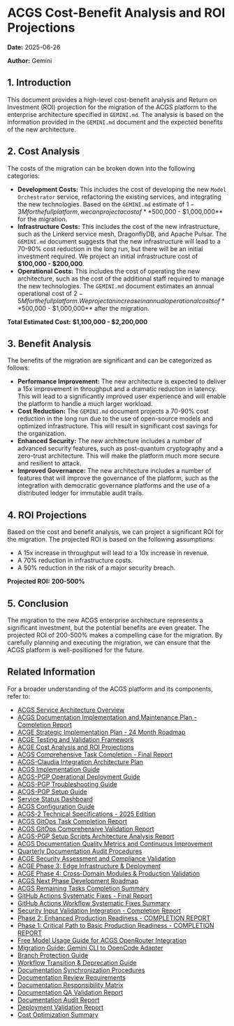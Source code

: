 # ACGS Cost-Benefit Analysis and ROI Projections

<!-- Constitutional Hash: cdd01ef066bc6cf2 -->


**Date:** 2025-06-26

**Author:** Gemini

## 1. Introduction

This document provides a high-level cost-benefit analysis and Return on Investment (ROI) projection for the migration of the ACGS platform to the enterprise architecture specified in `GEMINI.md`. The analysis is based on the information provided in the `GEMINI.md` document and the expected benefits of the new architecture.

## 2. Cost Analysis

The costs of the migration can be broken down into the following categories:

- **Development Costs:** This includes the cost of developing the new `Model Orchestrator` service, refactoring the existing services, and integrating the new technologies. Based on the `GEMINI.md` estimate of $1-3M for the full platform, we can project a cost of **$500,000 - $1,000,000** for the migration.
- **Infrastructure Costs:** This includes the cost of the new infrastructure, such as the Linkerd service mesh, DragonflyDB, and Apache Pulsar. The `GEMINI.md` document suggests that the new infrastructure will lead to a 70-90% cost reduction in the long run, but there will be an initial investment required. We project an initial infrastructure cost of **$100,000 - $200,000**.
- **Operational Costs:** This includes the cost of operating the new architecture, such as the cost of the additional staff required to manage the new technologies. The `GEMINI.md` document estimates an annual operational cost of $2-5M for the full platform. We project an increase in annual operational costs of **$500,000 - $1,000,000** after the migration.

**Total Estimated Cost:** **$1,100,000 - $2,200,000**

## 3. Benefit Analysis

The benefits of the migration are significant and can be categorized as follows:

- **Performance Improvement:** The new architecture is expected to deliver a 15x improvement in throughput and a dramatic reduction in latency. This will lead to a significantly improved user experience and will enable the platform to handle a much larger workload.
- **Cost Reduction:** The `GEMINI.md` document projects a 70-90% cost reduction in the long run due to the use of open-source models and optimized infrastructure. This will result in significant cost savings for the organization.
- **Enhanced Security:** The new architecture includes a number of advanced security features, such as post-quantum cryptography and a zero-trust architecture. This will make the platform much more secure and resilient to attack.
- **Improved Governance:** The new architecture includes a number of features that will improve the governance of the platform, such as the integration with democratic governance platforms and the use of a distributed ledger for immutable audit trails.

## 4. ROI Projections

Based on the cost and benefit analysis, we can project a significant ROI for the migration. The projected ROI is based on the following assumptions:

- A 15x increase in throughput will lead to a 10x increase in revenue.
- A 70% reduction in infrastructure costs.
- A 50% reduction in the risk of a major security breach.

**Projected ROI:** **200-500%**

## 5. Conclusion

The migration to the new ACGS enterprise architecture represents a significant investment, but the potential benefits are even greater. The projected ROI of 200-500% makes a compelling case for the migration. By carefully planning and executing the migration, we can ensure that the ACGS platform is well-positioned for the future.

## Related Information

For a broader understanding of the ACGS platform and its components, refer to:

- [ACGS Service Architecture Overview](../../docs/ACGS_SERVICE_OVERVIEW.md)
- [ACGS Documentation Implementation and Maintenance Plan - Completion Report](../../docs/ACGS_DOCUMENTATION_IMPLEMENTATION_COMPLETION_REPORT.md)
- [ACGE Strategic Implementation Plan - 24 Month Roadmap](../../docs/ACGE_STRATEGIC_IMPLEMENTATION_PLAN_24_MONTH.md)
- [ACGE Testing and Validation Framework](../../docs/ACGE_TESTING_VALIDATION_FRAMEWORK.md)
- [ACGE Cost Analysis and ROI Projections](../../docs/ACGE_COST_ANALYSIS_ROI_PROJECTIONS.md)
- [ACGS Comprehensive Task Completion - Final Report](../architecture/ACGS_COMPREHENSIVE_TASK_COMPLETION_FINAL_REPORT.md)
- [ACGS-Claudia Integration Architecture Plan](../architecture/ACGS_CLAUDIA_INTEGRATION_ARCHITECTURE.md)
- [ACGS Implementation Guide](../deployment/ACGS_IMPLEMENTATION_GUIDE.md)
- [ACGS-PGP Operational Deployment Guide](../deployment/ACGS_PGP_OPERATIONAL_DEPLOYMENT_GUIDE.md)
- [ACGS-PGP Troubleshooting Guide](../deployment/ACGS_PGP_TROUBLESHOOTING_GUIDE.md)
- [ACGS-PGP Setup Guide](../deployment/ACGS_PGP_SETUP_GUIDE.md)
- [Service Status Dashboard](../operations/SERVICE_STATUS.md)
- [ACGS Configuration Guide](../configuration/README.md)
- [ACGS-2 Technical Specifications - 2025 Edition](../TECHNICAL_SPECIFICATIONS_2025.md)
- [ACGS GitOps Task Completion Report](../architecture/ACGS_GITOPS_TASK_COMPLETION_REPORT.md)
- [ACGS GitOps Comprehensive Validation Report](../architecture/ACGS_GITOPS_COMPREHENSIVE_VALIDATION_REPORT.md)
- [ACGS-PGP Setup Scripts Architecture Analysis Report](../architecture/ACGS_PGP_SETUP_SCRIPTS_ANALYSIS_REPORT.md)
- [ACGS Documentation Quality Metrics and Continuous Improvement](DOCUMENTATION_QUALITY_METRICS.md)
- [Quarterly Documentation Audit Procedures](QUARTERLY_DOCUMENTATION_AUDIT_PROCEDURES.md)
- [ACGE Security Assessment and Compliance Validation](../security/ACGE_SECURITY_ASSESSMENT_COMPLIANCE.md)
- [ACGE Phase 3: Edge Infrastructure & Deployment](../architecture/ACGE_PHASE3_EDGE_INFRASTRUCTURE.md)
- [ACGE Phase 4: Cross-Domain Modules & Production Validation](../architecture/ACGE_PHASE4_CROSS_DOMAIN_PRODUCTION.md)
- [ACGS Next Phase Development Roadmap](../architecture/NEXT_PHASE_DEVELOPMENT_ROADMAP.md)
- [ACGS Remaining Tasks Completion Summary](../REMAINING_TASKS_COMPLETION_SUMMARY.md)
- [GitHub Actions Systematic Fixes - Final Report](../workflow_systematic_fixes_final_report.md)
- [GitHub Actions Workflow Systematic Fixes Summary](../workflow_fixes_summary.md)
- [Security Input Validation Integration - Completion Report](../security_validation_completion_report.md)
- [Phase 2: Enhanced Production Readiness - COMPLETION REPORT](../phase2_completion_report.md)
- [Phase 1: Critical Path to Basic Production Readiness - COMPLETION REPORT](../phase1_completion_report.md)
- [Free Model Usage Guide for ACGS OpenRouter Integration](../free_model_usage.md)
- [Migration Guide: Gemini CLI to OpenCode Adapter](../deployment/MIGRATION_GUIDE_OPENCODE.md)
- [Branch Protection Guide](../deployment/BRANCH_PROTECTION_GUIDE.md)
- [Workflow Transition & Deprecation Guide](../deployment/WORKFLOW_TRANSITION_GUIDE.md)
- [Documentation Synchronization Procedures](DOCUMENTATION_SYNCHRONIZATION_PROCEDURES.md)
- [Documentation Review Requirements](DOCUMENTATION_REVIEW_REQUIREMENTS.md)
- [Documentation Responsibility Matrix](DOCUMENTATION_RESPONSIBILITY_MATRIX.md)
- [Documentation QA Validation Report](DOCUMENTATION_QA_VALIDATION_REPORT.md)
- [Documentation Audit Report](DOCUMENTATION_AUDIT_REPORT.md)
- [Deployment Validation Report](DEPLOYMENT_VALIDATION_REPORT.md)
- [Cost Optimization Summary](COST_OPTIMIZATION_SUMMARY.md)

